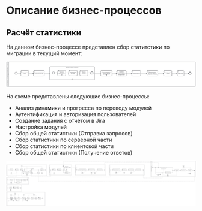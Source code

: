 # Описание бизнес-процессов

## Расчёт статистики

На данном бизнес-процессе представлен сбор статитстики по миграции в текущий момент:

![](diagrams/include/Oracle2PG_asis.svg)

На схеме представлены следующие бизнес-процессы:

- Анализ динамики и прогресса по переводу модулей
- Аутентификация и авторизация пользователей
- Создание задания с отчётом в Jira
- Настройка модулей
- Сбор общей статистики (Отправка запросов)
- Сбор статистики по серверной части
- Сбор статистики по клиентской части
- Сбор общей статистики (Получение ответов)

![](diagrams/include/Oracle2PG_tobe.svg)
